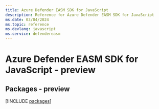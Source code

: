 ```yaml
---
title: Azure Defender EASM SDK for JavaScript
description: Reference for Azure Defender EASM SDK for JavaScript
ms.date: 03/04/2024
ms.topic: reference
ms.devlang: javascript
ms.service: defendereasm
---
```

# Azure Defender EASM SDK for JavaScript - preview
## Packages - preview
[!INCLUDE [packages](defender-easm-index.md)]